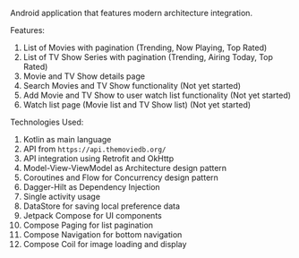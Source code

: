 Android application that features modern architecture integration.

Features:
1. List of Movies with pagination (Trending, Now Playing, Top Rated)
2. List of TV Show Series with pagination (Trending, Airing Today, Top Rated)
3. Movie and TV Show details page
4. Search Movies and TV Show functionality (Not yet started)
5. Add Movie and TV Show to user watch list functionality (Not yet started)
6. Watch list page (Movie list and TV Show list) (Not yet started)

Technologies Used:
1. Kotlin as main language
2. API from `https://api.themoviedb.org/`
3. API integration using Retrofit and OkHttp
4. Model-View-ViewModel as Architecture design pattern
5. Coroutines and Flow for Concurrency design pattern
6. Dagger-Hilt as Dependency Injection
7. Single activity usage
8. DataStore for saving local preference data
9. Jetpack Compose for UI components
10. Compose Paging for list pagination
11. Compose Navigation for bottom navigation
12. Compose Coil for image loading and display